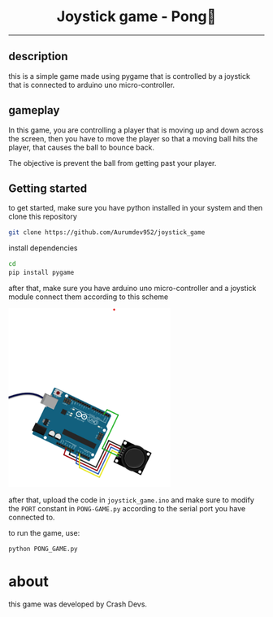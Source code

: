 <div align="center">
    <h1>Joystick game - Pong🏓</h1>
</div>

---

## description

this is a simple game made using pygame that is controlled by a joystick that is connected to arduino uno micro-controller.

## gameplay

In this game, you are controlling a player that is moving up and down across the screen, then you have to move the player so that a moving ball hits the player, that causes the ball to bounce back.

The objective is prevent the ball from getting past your player.

## Getting started

to get started, make sure you have python installed in your system and then clone this repository
```bash
git clone https://github.com/Aurumdev952/joystick_game
```
install dependencies
```bash
cd
pip install pygame
```
after that, make sure you have arduino uno micro-controller and a joystick module
connect them according to this scheme

![scheme](/assets/scheme.png)

after that, upload the code in `joystick_game.ino` and make sure to modify the `PORT` constant in `PONG-GAME.py` according to the serial port you have connected to.

to run the game, use:
```bash
python PONG_GAME.py
```

# about
this game was developed by Crash Devs.
